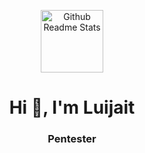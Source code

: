 <p align="center">
 <img width="100px" src="https://res.cloudinary.com/anuraghazra/image/upload/v1594908242/logo_ccswme.svg" align="center" alt="Github Readme Stats" />
<h1 align="center">Hi 👋, I'm Luijait</h1>
<h3 align="center">Pentester</h3>
